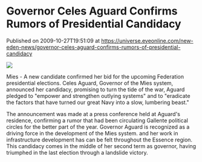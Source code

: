 # Governor Celes Aguard Confirms Rumors of Presidential Candidacy
Published on 2009-10-27T19:51:09 at https://universe.eveonline.com/new-eden-news/governor-celes-aguard-confirms-rumors-of-presidential-candidacy

![](http://www.eve-mercury.net/images/mercurybanner.png)  
  
Mies - A new candidate confirmed her bid for the upcoming Federation presidential elections. Celes Aguard, Governor of the Mies system, announced her candidacy, promising to turn the tide of the war, Aguard pledged to "empower and strengthen outlying systems" and to "eradicate the factors that have turned our great Navy into a slow, lumbering beast."

The announcement was made at a press conference held at Aguard's residence, confirming a rumor that had been circulating Gallente political circles for the better part of the year. Governor Aguard is recognized as a driving force in the development of the Mies system. and her work in infrastructure development has can be felt throughout the Essence region. This candidacy comes in the middle of her second term as governor, having triumphed in the last election through a landslide victory.
